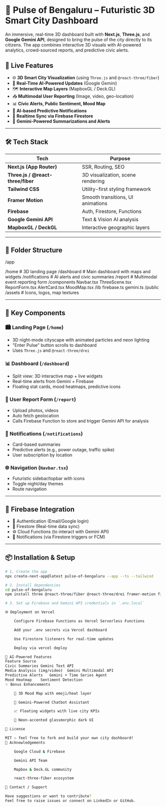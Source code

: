 # 🌆 Pulse of Bengaluru – Futuristic 3D Smart City Dashboard

An immersive, real-time 3D dashboard built with **Next.js**, **Three.js**, and **Google Gemini API**, designed to bring the pulse of the city directly to its citizens. The app combines interactive 3D visuals with AI-powered analytics, crowd-sourced reports, and predictive civic alerts.

## 🚀 Live Features

- 🌐 **3D Smart City Visualization** (using `Three.js` and `@react-three/fiber`)
- 🔮 **Real-Time AI-Powered Updates** (Google Gemini)
- 🗺️ **Interactive Map Layers** (MapboxGL / Deck.GL)
- 📥 **Multimodal User Reporting** (Image, video, geo-location)
- 📊 **Civic Alerts, Public Sentiment, Mood Map**
- 🔔 **AI-based Predictive Notifications**
- 🔄 **Realtime Sync via Firebase Firestore**
- 🧠 **Gemini-Powered Summarizations and Alerts**

---

## 🛠 Tech Stack

| Tech               | Purpose                                  |
|--------------------|-------------------------------------------|
| **Next.js (App Router)** | SSR, Routing, SEO                          |
| **Three.js / @react-three/fiber** | 3D visualization, scene rendering     |
| **Tailwind CSS**    | Utility-first styling framework          |
| **Framer Motion**   | Smooth transitions, UI animations        |
| **Firebase**        | Auth, Firestore, Functions                |
| **Google Gemini API** | Text & Vision AI analysis                 |
| **MapboxGL / DeckGL** | Interactive geographic layers           |

---

## 📁 Folder Structure

/app

/home # 3D landing page
/dashboard # Main dashboard with maps and widgets
/notifications # AI alerts and civic summaries
/report # Multimodal event reporting form
/components
Navbar.tsx
ThreeScene.tsx
ReportForm.tsx
AlertCard.tsx
MoodMap.tsx
/lib
firebase.ts
gemini.ts
/public
/assets # Icons, logos, map textures


---

## 🧪 Key Components

### 🏙️ Landing Page (`/home`)
- 3D night-mode cityscape with animated particles and neon lighting
- "Enter Pulse" button scrolls to dashboard
- Uses `Three.js` and `@react-three/drei`

### 📊 Dashboard (`/dashboard`)
- Split view: 3D interactive map + live widgets
- Real-time alerts from Gemini + Firebase
- Floating stat cards, mood heatmaps, predictive icons

### 📝 User Report Form (`/report`)
- Upload photos, videos
- Auto fetch geolocation
- Calls Firebase Function to store and trigger Gemini API for analysis

### 🔔 Notifications (`/notifications`)
- Card-based summaries
- Predictive alerts (e.g., power outage, traffic spike)
- User subscription by location

### 🌐 Navigation (`Navbar.tsx`)
- Futuristic sidebar/topbar with icons
- Toggle night/day themes
- Route navigation

---

## 🔌 Firebase Integration

- 🔐 Authentication (Email/Google login)
- 🔄 Firestore (Real-time data sync)
- ⚙️ Cloud Functions (to interact with Gemini API)
- 🔔 Notifications (via Firestore triggers or FCM)

---

## 📦 Installation & Setup

```bash
# 1. Create the app
npx create-next-app@latest pulse-of-bengaluru --app --ts --tailwind

# 2. Install dependencies
cd pulse-of-bengaluru
npm install three @react-three/fiber @react-three/drei framer-motion firebase mapbox-gl @deck.gl/react @deck.gl/core

# 3. Set up Firebase and Gemini API credentials in `.env.local`

🌐 Deployment on Vercel

    Configure Firebase Functions as Vercel Serverless Functions

    Add your .env secrets via Vercel dashboard

    Use Firestore listeners for real-time updates

    Deploy via vercel deploy

🧠 AI-Powered Features
Feature	Source
Civic Summaries	Gemini Text API
Media Analysis (img/video)	Gemini Multimodal API
Predictive Alerts	Gemini + Time Series Agent
Mood Heatmap	Sentiment Detection
✨ Bonus Enhancements

    🧭 3D Mood Map with emoji/heat layer

    🔌 Gemini-Powered Chatbot Assistant

    📈 Floating widgets with live city KPIs

    🌙 Neon-accented glassmorphic dark UI

📢 License

MIT – feel free to fork and build your own city dashboard!
🙌 Acknowledgements

    Google Cloud & Firebase

    Gemini API Team

    Mapbox & Deck.GL community

    react-three-fiber ecosystem

👋 Contact / Support

Have suggestions or want to contribute?
Feel free to raise issues or connect on LinkedIn or GitHub.

